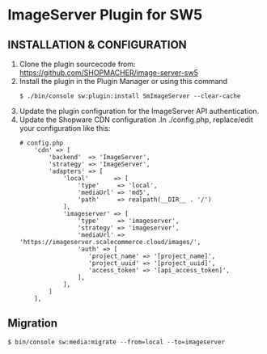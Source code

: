 # ImageServer Plugin for SW5

## INSTALLATION & CONFIGURATION
1. Clone the plugin sourcecode from: https://github.com/SHOPMACHER/image-server-sw5
2. Install the plugin in the Plugin Manager or using this command
    ```shell script
    $ ./bin/console sw:plugin:install SmImageServer --clear-cache
    ```
3. Update the plugin configuration for the ImageServer API authentication.
4. Update the Shopware CDN configuration .In ./config.php, replace/edit your configuration like this:
    ```
    # config.php
        'cdn' => [
            'backend'  => 'ImageServer',
            'strategy' => 'ImageServer',
            'adapters' => [
                'local'       => [
                    'type'     => 'local',
                    'mediaUrl' => 'md5',
                    'path'     => realpath(__DIR__ . '/')
                ],
                'imageserver' => [
                    'type'     => 'imageserver',
                    'strategy' => 'imageserver',
                    'mediaUrl' => 'https://imageserver.scalecommerce.cloud/images/',
                    'auth' => [
                       'project_name' => '[project_name]',
                       'project_uuid' => '[project_uuid]',
                       'access_token' => '[api_access_token]',
                    ],
                ],
            ]
        ],
    ```

## Migration
```
$ bin/console sw:media:migrate --from=local --to=imageserver
```


